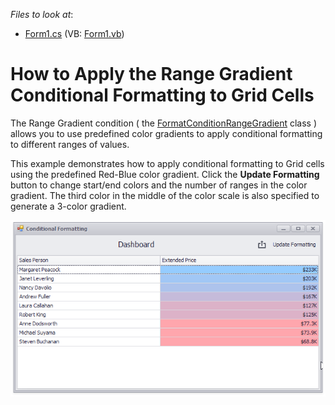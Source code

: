 <!-- default file list -->
*Files to look at*:

* [Form1.cs](./CS/Dashboard_ConditionalFormatting_Grid/Form1.cs) (VB: [Form1.vb](./VB/Dashboard_ConditionalFormatting_Grid/Form1.vb))
<!-- default file list end -->
# How to Apply the Range Gradient Conditional Formatting to Grid Cells


The Range Gradient condition ( the [FormatConditionRangeGradient](https://docs.devexpress.com/Dashboard/DevExpress.DashboardCommon.FormatConditionRangeGradient) class ) allows you to use predefined color gradients to apply conditional formatting to different ranges of values.

This example demonstrates how to apply conditional formatting to Grid cells using the predefined Red-Blue color gradient. Click the **Update Formatting** button to change start/end colors and the number of ranges in the color gradient. The third color in the middle of the color scale is also specified to generate a 3-color gradient.

![](/images/screenshot.png)

